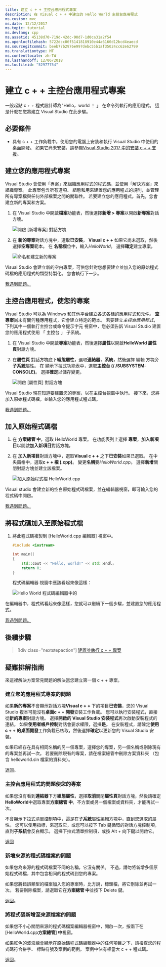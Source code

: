 ```yaml
---
title: 建立 c + + 主控台應用程式專案
description: 在 Visual c + + 中建立的 Hello World 主控台應用程式
ms.custom: mvc
ms.date: 12/12/2017
ms.topic: tutorial
ms.devlang: cpp
ms.assetid: 45138d70-719d-42dc-90d7-1d0ca31a2f54
ms.openlocfilehash: 5722dcc06f5141818910e44a6160d12bcd4eaecd
ms.sourcegitcommit: beeb77b2976e997debc55b1af35024cc62e62799
ms.translationtype: MT
ms.contentlocale: zh-TW
ms.lasthandoff: 12/06/2018
ms.locfileid: "52977754"
---
```

# <a name="create-a-c-console-app-project"></a>建立 c + + 主控台應用程式專案

一般起點 c + + 程式設計師為"Hello，world ！ 」 在命令列執行的應用程式。 這是什麼在您將建立 Visual Studio 在此步驟。

## <a name="prerequisites"></a>必要條件

- 具有 c + + 工作負載中，使用您的電腦上安裝和執行 Visual Studio 中使用的桌面開發。 如果它尚未安裝，請參閱[Visual Studio 2017 中的安裝 c + + 支援](../build/vscpp-step-0-installation.md)。

## <a name="create-your-app-project"></a>建立您的應用程式專案

Visual Studio 會使用「專案」來組織應用程式的程式碼，並使用「解決方案」來組織專案。 此專案包含所有選項、 組態和用來建置您的應用程式的規則，並管理所有專案檔與任何外部檔案之間的關聯性。 若要建立您的應用程式，首先，您會建立新的專案和方案。

1. 在 Visual Studio 中開啟**檔案**功能表，然後選擇**新增 > 專案**以開啟**新專案**對話方塊。

   ![開啟 [新增專案] 對話方塊](../build/media/vscpp-file-new-project.gif "開啟 [新增專案] 對話方塊")

1. 在 **新的專案**對話方塊中，選取**已安裝**， **Visual c + +** 如果它尚未選取，然後選擇**空專案**範本。 在 **名稱**欄位中，輸入*HelloWorld*。 選擇**確定**建立專案。

   ![命名和建立新的專案](../build/media/vscpp-concierge-project-name-callouts.png "名稱，並建立新的專案")

Visual Studio 會建立新的空白專案，可供您針對您想要建立並加入您的原始程式碼檔的應用程式的類型特製化。 您會執行下一步。

[我遇到問題。](#create-your-app-project-issues)

## <a name="make-your-project-a-console-app"></a>主控台應用程式，使您的專案

Visual Studio 可以為 Windows 和其他平台建立各式各樣的應用程式和元件。 **空專案**尚未有關何種應用程式，它會建立特定的範本。 若要建立*主控台應用程式*，下列其中一個執行主控台或命令提示字元 視窗中，您必須告訴 Visual Studio 建置您的應用程式使用 「 主控台 」 子系統。

1. 在 Visual Studio 中開啟**專案**功能表，然後選擇**屬性**以開啟**HelloWorld 屬性頁**對話方塊。

1. 在**屬性頁** 對話方塊底下**組態屬性**，選取**連結器**，**系統**，然後選擇 編輯 方塊旁**子系統**屬性。 在 顯示下拉式功能表中，選取**主控台 (/ /SUBSYSTEM: CONSOLE)**。 選擇**確定**以儲存變更。

   ![開啟 [屬性頁] 對話方塊](../build/media/vscpp-properties-linker-subsystem.gif "開啟 [屬性頁] 對話方塊")

Visual Studio 現在知道要建置您的專案，以在主控台視窗中執行。 接下來，您將加入原始程式碼檔，並輸入您的應用程式程式碼。

[我遇到問題。](#make-your-project-a-console-app-issues)

## <a name="add-a-source-code-file"></a>加入原始程式碼檔

1. 在 **方案總管 中**，選取 HelloWorld 專案。 在功能表列上選擇 **專案**，**加入新項目**以開啟**加入新項目**對話方塊。

1. 在 **加入新項目**對話方塊中，選取**Visual c + +** 之下**已安裝**如果已選取。 在中央窗格中，選取**c + + 檔 (.cpp)**。 變更**名稱**要*HelloWorld.cpp*。 選擇**新增**關閉對話方塊並建立該檔案。

   ![加入原始程式檔 HelloWorld.cpp](../build/media/vscpp-add-new-item.gif "HelloWorld.cpp 加入原始程式檔")

Visual studio 會建立新的空白原始程式碼檔案，並在編輯器視窗，即可輸入您的程式碼中開啟。

[我遇到問題。](#add-a-source-code-file-issues)

## <a name="add-code-to-the-source-file"></a>將程式碼加入至原始程式檔

1. 將此程式碼複製到 [HelloWorld.cpp 編輯器] 視窗中。

   ```cpp
   #include <iostream>

   int main()
   {
       std::cout << "Hello, world!" << std::endl;
       return 0;
   }
   ```

   程式碼編輯器 視窗中應該看起來像這樣：

   ![Hello World 程式碼編輯器中的](../build/media/vscpp-hello-world-editor.png "在編輯器中的 Hello World 程式碼")

在編輯器中，程式碼看起來像這樣，您就可以繼續下一個步驟，並建置您的應用程式。

[我遇到問題。](#add-a-source-code-file-issues)

## <a name="next-steps"></a>後續步驟

> [!div class="nextstepaction"]
> [建置並執行 c + + 專案](vscpp-step-2-build.md)

## <a name="troubleshooting-guide"></a>疑難排解指南

來這裡解決方案常見問題的解決當您建立第一個 c + + 專案。

### <a name="create-your-app-project-issues"></a>建立您的應用程式專案的問題

如果**新的專案**不會顯示對話方塊**Visual c + +** 下的項目**已安裝**，您的 Visual Studio 複本可能沒有**桌面c + + 開發**安裝工作負載。 您可以執行安裝程式，直接從**新的專案**對話方塊。 選擇**開啟的 Visual Studio 安裝程式**再次啟動安裝程式的連結。 如果**使用者帳戶控制**對話會要求權限，選擇**是**。 在安裝程式，請確定**使用 c + + 的桌面開發**工作負載已核取，然後選擇**確定**以更新您的 Visual Studio 安裝。

如果已經存在具有相同名稱的另一個專案，選擇您的專案，另一個名稱或刪除現有的專案並再試一次。 若要刪除現有的專案，請在檔案總管中刪除方案資料夾 （包含 helloworld.sln 檔案的資料夾）。

[返回](#create-your-app-project)。

### <a name="make-your-project-a-console-app-issues"></a>主控台應用程式的問題使您的專案

如果您沒有看到**連結器**下方**組態屬性**，選擇**取消**關閉**屬性頁**對話方塊，然後請確定**HelloWorld**中選取專案**方案總管 中**，不方案或另一個檔案或資料夾，才能再試一次。

不會顯示下拉式清單控制項中，這是在**子系統**屬性編輯方塊中，直到您選取的屬性。 您可以使用指標，來選取它，或您可以按下 Tab 鍵循環的對話方塊控制項，直到**子系統**會反白顯示。 選擇下拉式清單控制項，或按 Alt + 向下鍵以開啟它。

[返回](#make-your-project-a-console-app)

### <a name="add-a-source-code-file-issues"></a>新增來源的程式碼檔案的問題

如果您為來源的程式碼檔案不同的名稱，它沒有關係。 不過，請勿將新增多個原始程式碼檔，其中包含相同的程式碼到您的專案。

如果您將錯誤類型的檔案加入您的專案時，比方說，標頭檔，將它刪除並再試一次。 若要刪除檔案，請選取它在**方案總管 中**並按下 Delete 鍵。

[返回](#add-a-source-code-file)。

### <a name="add-code-to-the-source-file-issues"></a>將程式碼新增至來源檔案的問題

如果您不小心關閉來源的程式碼檔案編輯器視窗中，開啟一次，按兩下在 [HelloWorld.cpp**方案總管] 中**視窗。

如果紅色的波浪線會顯示在原始碼程式碼編輯器中的任何項目之下，請檢查您的程式碼符合拼字、 標點符號及案例的範例。 案例中佔有相當大 c + + 程式碼。

[返回](#add-code-to-the-source-file)。

<iframe src="" height="0" width="0" frameborder="0" name="frameTarget" />
